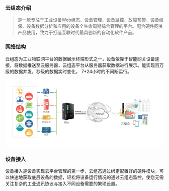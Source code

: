 ### 云组态介绍

>是一款专注于工业设备Web组态、设备管理、设备监控、故障预警、设备维保、设备数据分析和应用的设备全生命周期综合管理的平台。配合硬件网关产品使用，致力于打造互联时代最具创新的自动化软件产品。
>

### 网络结构
云组态为工业物联网平台的数据展示终端形式之一，设备依靠于智能网关设备连接，将数据推送至云服务器，云组态平台从服务器获取数据进行展示。能实现百万级的数据并发，秒级的数据实时变化， 7*24小时的不间断运行。

![网络结构](images/network_structure.gif)

### 设备接入
设备接入是设备实现云平台管理的第一步，云组态通过绑定配置好的硬件模块，可以快速地获取底层设备的数据，轻松将设备运行情况的通过云组态监控，使您无需关注复杂的工业通讯协议与接入不同设备需要的繁琐设置。